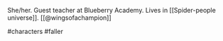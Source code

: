 She/her.  Guest teacher at Blueberry Academy. Lives in [[Spider-people universe]]. [[@wingsofachampion]]

#characters #faller 
